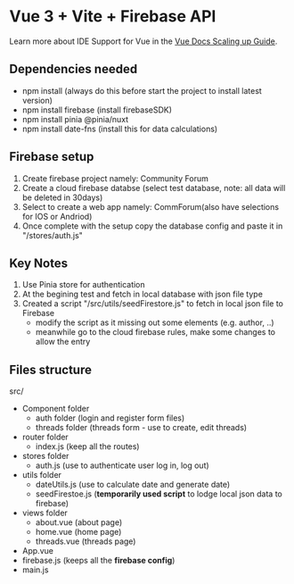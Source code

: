 
# Vue 3 + Vite + Firebase API

Learn more about IDE Support for Vue in the [Vue Docs Scaling up Guide](https://vuejs.org/guide/scaling-up/tooling.html#ide-support).

## Dependencies needed
- npm install (always do this before start the project to install latest version)
- npm install firebase (install firebaseSDK)
- npm install pinia @pinia/nuxt
- npm install date-fns (install this for data calculations)

## Firebase setup
1. Create firebase project namely: Community Forum
2. Create a cloud firebase databse (select test database, note: all data will be deleted in 30days)
3. Select to create a web app namely: CommForum(also have selections for IOS or Andriod)
4. Once complete with the setup copy the database config and paste it in "/stores/auth.js"

## Key Notes
1. Use Pinia store for authentication
2. At the begining test and fetch in local database with json file type
3. Created a script "/src/utils/seedFirestore.js" to fetch in local json file to Firebase
   - modify the script as it missing out some elements (e.g. author, ..)
   - meanwhile go to the cloud firebase rules, make some changes to allow the entry 

## Files structure
src/
   - Component folder
     - auth folder (login and register form files)
     - threads folder (threads form - use to create, edit threads)
   - router folder
     - index.js (keep all the routes)
   - stores folder
     - auth.js (use to authenticate user log in, log out)
   - utils folder
     - dateUtils.js (use to calculate date and generate date)
     - seedFirestoe.js (**temporarily used script** to lodge local json data to firebase)
   - views folder
     - about.vue (about page)
     - home.vue (home page)
     - threads.vue (threads page)
   - App.vue 
   - firebase.js (keeps all the **firebase config**)
   - main.js
